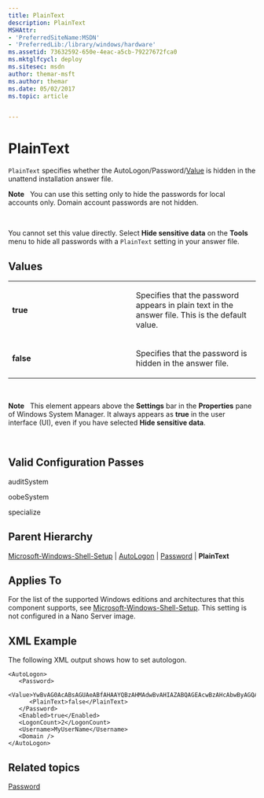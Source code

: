 ```yaml
---
title: PlainText
description: PlainText
MSHAttr:
- 'PreferredSiteName:MSDN'
- 'PreferredLib:/library/windows/hardware'
ms.assetid: 73632592-650e-4eac-a5cb-79227672fca0
ms.mktglfcycl: deploy
ms.sitesec: msdn
author: themar-msft
ms.author: themar
ms.date: 05/02/2017
ms.topic: article


---
```


# PlainText


`PlainText` specifies whether the AutoLogon/Password/[Value](microsoft-windows-shell-setup-autologon-password-value.md) is hidden in the unattend installation answer file.

**Note**  
You can use this setting only to hide the passwords for local accounts only. Domain account passwords are not hidden.

 

You cannot set this value directly. Select **Hide sensitive data** on the **Tools** menu to hide all passwords with a `PlainText` setting in your answer file.

## Values


<table>
<colgroup>
<col width="50%" />
<col width="50%" />
</colgroup>
<tbody>
<tr class="odd">
<td><p><strong>true</strong></p></td>
<td><p>Specifies that the password appears in plain text in the answer file. This is the default value.</p></td>
</tr>
<tr class="even">
<td><p><strong>false</strong></p></td>
<td><p>Specifies that the password is hidden in the answer file.</p></td>
</tr>
</tbody>
</table>

 

**Note**  
This element appears above the **Settings** bar in the **Properties** pane of Windows System Manager. It always appears as **true** in the user interface (UI), even if you have selected **Hide sensitive data**.

 

## Valid Configuration Passes


auditSystem

oobeSystem

specialize

## Parent Hierarchy


[Microsoft-Windows-Shell-Setup](microsoft-windows-shell-setup.md) | [AutoLogon](microsoft-windows-shell-setup-autologon.md) | [Password](microsoft-windows-shell-setup-autologon-password.md) | **PlainText**

## Applies To


For the list of the supported Windows editions and architectures that this component supports, see [Microsoft-Windows-Shell-Setup](microsoft-windows-shell-setup.md). This setting is not configured in a Nano Server image.

## XML Example


The following XML output shows how to set autologon.

```
<AutoLogon>
   <Password>
      <Value>YwBvAG0AcABsAGUAeABfAHAAYQBzAHMAdwBvAHIAZABQAGEAcwBzAHcAbwByAGQA</Value> 
      <PlainText>false</PlainText>
   </Password>
   <Enabled>true</Enabled> 
   <LogonCount>2</LogonCount> 
   <Username>MyUserName</Username> 
   <Domain />
</AutoLogon>
```

## Related topics


[Password](microsoft-windows-shell-setup-autologon-password.md)

 

 







